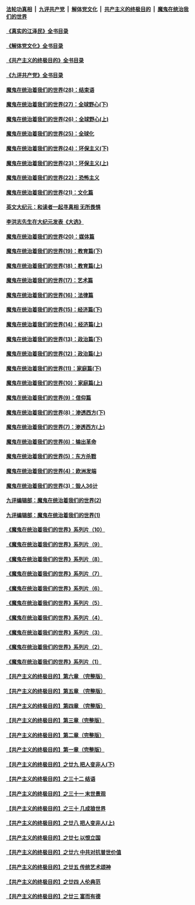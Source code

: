 ####  [法轮功真相](../../../../basic/blob/master/README.md?t=08191931) &nbsp;|&nbsp; [九评共产党](../../../../9ping.md/blob/master/README.md?t=08191931) &nbsp;|&nbsp; [解体党文化](../../../../jtdwh.md/blob/master/README.md?t=08191931)  &nbsp;|&nbsp; [共产主义的终极目的](../../../../gczydzjmd.md/blob/master/README.md?t=08191931) &nbsp;|&nbsp; [魔鬼在统治我们的世界](../../../../mgztzwmdsj.md/blob/master/README.md?t=08191931) 

#### [《真实的江泽民》全书目录](../pages/nsc422/n13721399.md?t=08191931) 

#### [《解体党文化》全书目录](../pages/nsc422/n13721157.md?t=08191931) 

#### [《共产主义的终极目的》全书目录](../pages/nsc422/n13721048.md?t=08191931) 

#### [《九评共产党》全书目录](../pages/nsc422/n13708085.md?t=08191931) 

#### [魔鬼在统治着我们的世界(28)：结束语](../pages/nsc422/n10936246.md?t=08191931) 

#### [魔鬼在统治着我们的世界(27)：全球野心(下)](../pages/nsc422/n10928319.md?t=08191931) 

#### [魔鬼在统治着我们的世界(26)：全球野心(上)](../pages/nsc422/n10900318.md?t=08191931) 

#### [魔鬼在统治着我们的世界(25)：全球化](../pages/nsc422/n10788205.md?t=08191931) 

#### [魔鬼在统治着我们的世界(24)：环保主义(下)](../pages/nsc422/n10695307.md?t=08191931) 

#### [魔鬼在统治着我们的世界(23)：环保主义(上)](../pages/nsc422/n10688613.md?t=08191931) 

#### [魔鬼在统治着我们的世界(22)：恐怖主义](../pages/nsc422/n10614727.md?t=08191931) 

#### [魔鬼在统治着我们的世界(21)：文化篇](../pages/nsc422/n10597706.md?t=08191931) 

#### [英文大纪元：和读者一起寻真相 无所畏惧](../pages/nsc422/n12542027.md?t=08191931) 

#### [李洪志先生在大纪元发表《大选》](../pages/nsc422/n12534746.md?t=08191931) 

#### [魔鬼在统治着我们的世界(20)：媒体篇](../pages/nsc422/n10586579.md?t=08191931) 

#### [魔鬼在统治着我们的世界(19)：教育篇(下)](../pages/nsc422/n10564808.md?t=08191931) 

#### [魔鬼在统治着我们的世界(18)：教育篇(上)](../pages/nsc422/n10526970.md?t=08191931) 

#### [魔鬼在统治着我们的世界(17)：艺术篇](../pages/nsc422/n10499093.md?t=08191931) 

#### [魔鬼在统治着我们的世界(16)：法律篇](../pages/nsc422/n10485969.md?t=08191931) 

#### [魔鬼在统治着我们的世界(15)：经济篇(下)](../pages/nsc422/n10469975.md?t=08191931) 

#### [魔鬼在统治着我们的世界(14)：经济篇(上)](../pages/nsc422/n10457370.md?t=08191931) 

#### [魔鬼在统治着我们的世界(13)：政治篇(下)](../pages/nsc422/n10448270.md?t=08191931) 

#### [魔鬼在统治着我们的世界(12)：政治篇(上)](../pages/nsc422/n10444576.md?t=08191931) 

#### [魔鬼在统治着我们的世界(11)：家庭篇(下)](../pages/nsc422/n10440961.md?t=08191931) 

#### [魔鬼在统治着我们的世界(10)：家庭篇(上)](../pages/nsc422/n10435448.md?t=08191931) 

#### [魔鬼在统治着我们的世界(9)：信仰篇](../pages/nsc422/n10432159.md?t=08191931) 

#### [魔鬼在统治着我们的世界(8)：渗透西方(下)](../pages/nsc422/n10429603.md?t=08191931) 

#### [魔鬼在统治着我们的世界(7)：渗透西方(上)](../pages/nsc422/n10426013.md?t=08191931) 

#### [魔鬼在统治着我们的世界(6)：输出革命](../pages/nsc422/n10421536.md?t=08191931) 

#### [魔鬼在统治着我们的世界(5)：东方杀戮](../pages/nsc422/n10417707.md?t=08191931) 

#### [魔鬼在统治着我们的世界(4)：欧洲发端](../pages/nsc422/n10414890.md?t=08191931) 

#### [魔鬼在统治着我们的世界(3)：毁人36计](../pages/nsc422/n10411583.md?t=08191931) 

#### [九评编辑部：魔鬼在统治着我们的世界(2)](../pages/nsc422/n10410036.md?t=08191931) 

#### [九评编辑部：魔鬼在统治着我们的世界(1)](../pages/nsc422/n10406825.md?t=08191931) 

#### [《魔鬼在统治着我们的世界》系列片（10）](../pages/nsc422/n12292670.md?t=08191931) 

#### [《魔鬼在统治着我们的世界》系列片（9）](../pages/nsc422/n12290859.md?t=08191931) 

#### [《魔鬼在统治着我们的世界》系列片（8）](../pages/nsc422/n12287445.md?t=08191931) 

#### [《魔鬼在统治着我们的世界》系列片（7）](../pages/nsc422/n12283425.md?t=08191931) 

#### [《魔鬼在统治着我们的世界》系列片（6）](../pages/nsc422/n12282314.md?t=08191931) 

#### [《魔鬼在统治着我们的世界》系列片（5）](../pages/nsc422/n12281419.md?t=08191931) 

#### [《魔鬼在统治着我们的世界》系列片（4）](../pages/nsc422/n12274024.md?t=08191931) 

#### [《魔鬼在统治着我们的世界》系列片（3）](../pages/nsc422/n12271322.md?t=08191931) 

#### [《魔鬼在统治着我们的世界》系列片（2）](../pages/nsc422/n12269049.md?t=08191931) 

#### [《魔鬼在统治着我们的世界》系列片（1）](../pages/nsc422/n12267575.md?t=08191931) 

#### [【共产主义的终极目的】第六章 （完整版）](../pages/nsc422/n11428913.md?t=08191931) 

#### [【共产主义的终极目的】第五章 （完整版）](../pages/nsc422/n11428912.md?t=08191931) 

#### [【共产主义的终极目的】第四章 （完整版）](../pages/nsc422/n11428907.md?t=08191931) 

#### [【共产主义的终极目的】第三章（完整版）](../pages/nsc422/n11428848.md?t=08191931) 

#### [【共产主义的终极目的】第二章（完整版）](../pages/nsc422/n11428831.md?t=08191931) 

#### [【共产主义的终极目的】第一章（完整版）](../pages/nsc422/n11417651.md?t=08191931) 

#### [【共产主义的终极目的】之廿九 把人变非人(下)](../pages/nsc422/n11344140.md?t=08191931) 

#### [【共产主义的终极目的】之三十二 结语](../pages/nsc422/n11360535.md?t=08191931) 

#### [【共产主义的终极目的】之三十一 末世景观](../pages/nsc422/n11351129.md?t=08191931) 

#### [【共产主义的终极目的】之三十 几成狼世界](../pages/nsc422/n11348280.md?t=08191931) 

#### [【共产主义的终极目的】之廿八 把人变非人(上)](../pages/nsc422/n11340492.md?t=08191931) 

#### [【共产主义的终极目的】之廿七 以恨立国](../pages/nsc422/n11336944.md?t=08191931) 

#### [【共产主义的终极目的】之廿六 中共对抗普世价值](../pages/nsc422/n11324785.md?t=08191931) 

#### [【共产主义的终极目的】之廿五 传统艺术颂神](../pages/nsc422/n11296396.md?t=08191931) 

#### [【共产主义的终极目的】之廿四 人伦典范](../pages/nsc422/n11296397.md?t=08191931) 

#### [【共产主义的终极目的】之廿三 富而有德](../pages/nsc422/n11283598.md?t=08191931) 

